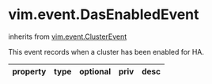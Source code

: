 vim.event.DasEnabledEvent
=========================
inherits from [vim.event.ClusterEvent](docs/vim.event.ClusterEvent.md)


This event records when a cluster has been enabled for HA.

| property | type | optional | priv | desc |
|:---------|:-----|:---------|:-----|:-----|


